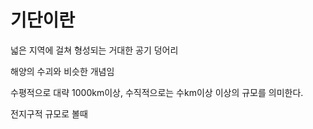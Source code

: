 # 기단이란

넓은 지역에 걸쳐 형성되는 거대한 공기 덩어리

해양의 수괴와 비슷한 개념임

수평적으로 대략 1000km이상, 수직적으로는 수km이상 이상의 규모를 의미한다.

전지구적 규모로 볼때
